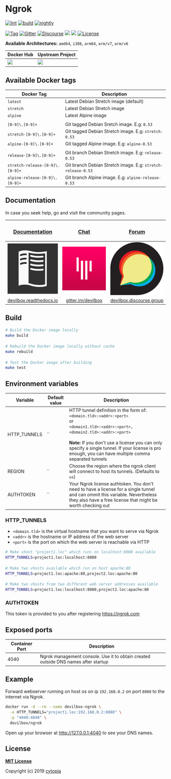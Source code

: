 # Ngrok

[![lint](https://github.com/devilbox/docker-ngrok/workflows/lint/badge.svg)](https://github.com/devilbox/docker-ngrok/actions?query=workflow%3Alint)
[![build](https://github.com/devilbox/docker-ngrok/workflows/build/badge.svg)](https://github.com/devilbox/docker-ngrok/actions?query=workflow%3Abuild)
[![nightly](https://github.com/devilbox/docker-ngrok/workflows/nightly/badge.svg)](https://github.com/devilbox/docker-ngrok/actions?query=workflow%3Anightly)

[![Tag](https://img.shields.io/github/tag/devilbox/docker-ngrok.svg)](https://github.com/devilbox/docker-ngrok/releases)
[![Gitter](https://badges.gitter.im/devilbox/Lobby.svg)](https://gitter.im/devilbox/Lobby?utm_source=badge&utm_medium=badge&utm_campaign=pr-badge&utm_content=badge)
[![Discourse](https://img.shields.io/discourse/https/devilbox.discourse.group/status.svg?colorB=%234CB697)](https://devilbox.discourse.group)
[![](https://images.microbadger.com/badges/version/devilbox/ngrok.svg)](https://microbadger.com/images/devilbox/ngrok "ngrok")
[![](https://images.microbadger.com/badges/image/devilbox/ngrok.svg)](https://microbadger.com/images/devilbox/ngrok "ngrok")
[![License](https://img.shields.io/badge/license-MIT-%233DA639.svg)](https://opensource.org/licenses/MIT)

**Available Architectures:**  `amd64`, `i386`, `arm64`, `arm/v7`, `arm/v6`

| Docker Hub | Upstream Project |
|------------|------------------|
| <a href="https://hub.docker.com/r/devilbox/ngrok"><img height="82px" src="http://dockeri.co/image/devilbox/ngrok" /></a> | <a href="https://github.com/cytopia/devilbox" ><img height="82px" src="https://raw.githubusercontent.com/devilbox/artwork/master/submissions_banner/cytopia/01/png/banner_256_trans.png" /></a> |

## Available Docker tags

| Docker Tag                      | Description                                                  |
|---------------------------------|--------------------------------------------------------------|
| `latest`                        | Latest Debian Stretch image (default)                        |
| `stretch`                       | Latest Debian Stretch image                                  |
| `alpine`                        | Latest Alpine image                                          |
|                                 |                                                              |
| `[0-9]\.[0-9]+`                 | Git tagged Debian Sretch image. E.g: `0.53`                  |
| `stretch-[0-9]\.[0-9]+`         | Git tagged Debian Stretch image. E.g: `stretch-0.53`         |
| `alpine-[0-9]\.[0-9]+`          | Git tagged Alpine image. E.g: `alpine-0.53`                  |
|                                 |                                                              |
| `release-[0-9]\.[0-9]+`         | Git branch Debian Stretch image. E.g: `release-0.53`         |
| `stretch-release-[0-9]\.[0-9]+` | Git branch Debian Stretch image. E.g: `stretch-release-0.53` |
| `alpine-release-[0-9]\.[0-9]+`  | Git branch Alpine image. E.g: `alpine-release-0.53`          |



## Documentation

In case you seek help, go and visit the community pages.

<table width="100%" style="width:100%; display:table;">
 <thead>
  <tr>
   <th width="33%" style="width:33%;"><h3><a target="_blank" href="https://devilbox.readthedocs.io">Documentation</a></h3></th>
   <th width="33%" style="width:33%;"><h3><a target="_blank" href="https://gitter.im/devilbox/Lobby">Chat</a></h3></th>
   <th width="33%" style="width:33%;"><h3><a target="_blank" href="https://devilbox.discourse.group">Forum</a></h3></th>
  </tr>
 </thead>
 <tbody style="vertical-align: middle; text-align: center;">
  <tr>
   <td>
    <a target="_blank" href="https://devilbox.readthedocs.io">
     <img title="Documentation" name="Documentation" src="https://raw.githubusercontent.com/cytopia/icons/master/400x400/readthedocs.png" />
    </a>
   </td>
   <td>
    <a target="_blank" href="https://gitter.im/devilbox/Lobby">
     <img title="Chat on Gitter" name="Chat on Gitter" src="https://raw.githubusercontent.com/cytopia/icons/master/400x400/gitter.png" />
    </a>
   </td>
   <td>
    <a target="_blank" href="https://devilbox.discourse.group">
     <img title="Devilbox Forums" name="Forum" src="https://raw.githubusercontent.com/cytopia/icons/master/400x400/discourse.png" />
    </a>
   </td>
  </tr>
  <tr>
  <td><a target="_blank" href="https://devilbox.readthedocs.io">devilbox.readthedocs.io</a></td>
  <td><a target="_blank" href="https://gitter.im/devilbox/Lobby">gitter.im/devilbox</a></td>
  <td><a target="_blank" href="https://devilbox.discourse.group">devilbox.discourse.group</a></td>
  </tr>
 </tbody>
</table>


## Build

```bash
# Build the Docker image locally
make build

# Rebuild the Docker image locally without cache
make rebuild

# Test the Docker image after building
make test
```


## Environment variables

| Variable     | Default value | Description |
|--------------|---------------|-------------|
| HTTP_TUNNELS | `` | HTTP tunnel definition in the form of:<br/><code>&lt;domain.tld&gt;:&lt;addr&gt;:&lt;port&gt;</code><br/>or<br/><code>&lt;domain1.tld&gt;:&lt;addr&gt;:&lt;port&gt;,&lt;domain2.tld&gt;:&lt;addr&gt;:&lt;port&gt;</code><br/><br/><strong>Note:</strong> If you don't use a license you can only specify a single tunnel. If your license is pro enough, you can have multiple comma separated tunnels |
| REGION       | `` | Choose the region where the ngrok client will connect to host its tunnels. (Defaults to `us`) |.
| AUTHTOKEN    | `` | Your Ngrok license authtoken. You don't need to have a license for a single tunnel and can ommit this variable. Nevertheless they also have a free license that might be worth checking out |.

### HTTP_TUNNELS

* `<domain.tld>` is the virtual hostname that you want to serve via Ngrok
* `<addr>` is the hostname or IP address of the web server
* `<port>` is the port on which the web server is reachable via HTTP

```bash
# Make vhost "project1.loc" which runs on localhost:8080 available
HTTP_TUNNELS=project1.loc:localhost:8080

# Make two vhosts available which run on host apache:80
HTTP_TUNNELS=project1.loc:apache:80,project2.loc:apache:80

# Make two vhosts from two different web server addresses available
HTTP_TUNNELS=project1.loc:localhost:8080,project2.loc:apache:80
```

### AUTHTOKEN

This token is provided to you after registering https://ngrok.com


## Exposed ports

| Container Port | Description |
|----------------|-------------|
| 4040           | Ngrok management console. Use it to obtain created outside DNS names after startup |


## Example

Forward webserver running on host os on ip `192.168.0.2` on port `8080` to the internet via Ngrok.

```bash
docker run -d --rm --name devilbox-ngrok \
  -e HTTP_TUNNELS="project1.loc:192.168.0.2:8080" \
  -p "4040:4040" \
  devilbox/ngrok
```

Open up your browser at http://127.0.0.1:4040 to see your DNS names.


## License

**[MIT License](LICENSE)**

Copyright (c) 2019 [cytopia](https://github.com/cytopia)
